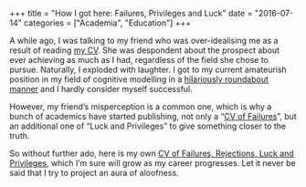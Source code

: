 +++
title = "How I got here: Failures, Privileges and Luck"
date = "2016-07-14"
categories = ["Academia", "Education"]
+++

A while ago, I was talking to my friend who was over-idealising me as a result of reading [my CV](http://compneuro.uwaterloo.ca/files/people/aubin-cv.pdf). She was despondent about the prospect about ever achieving as much as I had, regardless of the field she chose to pursue. Naturally, I exploded with laughter. I got to my current amateurish position in my field of cognitive modelling in a [hilariously roundabout manner](http://compneuro.uwaterloo.ca/files/people/seanaubin/neurotweep_background.pdf) and I hardly consider myself successful.

However, my friend’s misperception is a common one, which is why a bunch of academics have started publishing, not only a “[CV of Failures](https://www.nature.com/naturejobs/science/articles/10.1038/nj7322-467a)”, but an additional one of “Luck and Privileges” to give something closer to the truth.

So without further ado, here is my own [CV of Failures, Rejections, Luck and Privileges](http://compneuro.uwaterloo.ca/files/people/seanaubin/alt-cv.pdf), which I’m sure will grow as my career progresses. Let it never be said that I try to project an aura of aloofness.

